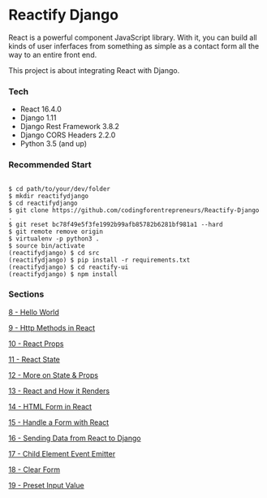 # Reactify Django

React is a powerful component JavaScript library. With it, you can build all kinds of user inferfaces from something as simple as a contact form all the way to an entire front end.

This project is about integrating React with Django.

### Tech
- React 16.4.0
- Django 1.11
- Django Rest Framework 3.8.2
- Django CORS Headers 2.2.0
- Python 3.5 (and up)

### Recommended Start
```

$ cd path/to/your/dev/folder
$ mkdir reactifydjango
$ cd reactifydjango
$ git clone https://github.com/codingforentrepreneurs/Reactify-Django .
$ git reset bc78f49e5f3fe1992b99afb85782b6281bf981a1 --hard
$ git remote remove origin
$ virtualenv -p python3 .
$ source bin/activate
(reactifydjango) $ cd src
(reactifydjango) $ pip install -r requirements.txt
(reactifydjango) $ cd reactify-ui
(reactifydjango) $ npm install
```

### Sections

[8 - Hello World](../../tree/6c835af4d8baf3a7e22ef9abefad455738fabfcd/)

[9 - Http Methods in React](../../tree/5d538670778ff6f642ebd16b0796a8276b111cda/)

[10 - React Props](../../tree/c58d8455a4268cc4966ef29cff745abd7e21c575/)

[11 - React State](../../tree/e8c32eba7c02568faab78cf531a908d2c83af991/)

[12 - More on State & Props](../../tree/55344af50e2bf4ee1363ccebffa326de7b281c79/)

[13 - React and How it Renders](../../tree/37586cc374f8b4d48d85f1ffca61f2a6bd0ea03e/)

[14 - HTML Form in React](../../tree/2db192d7d1c9f944aeb6e8b1326eefb2636da498/)

[15 - Handle a Form with React](../../tree/2cb6b6194545e72c07e54733dea71eac37070e94/)

[16 - Sending Data from React to Django](../../tree/77eae0b301727c6b0190f7f0b6fc3afbe96ad926/)

[17 - Child Element Event Emitter](../../tree/a101fe97e65a7934ba8eba8f2f23c9a2326d77ee/)

[18 - Clear Form](../../tree/1cfb591054c7f0e59893608594bae4abe45172e2/)

[19 - Preset Input Value](../../tree/777e27e8eae408629ab072bf2cb079da36f385b9/)

